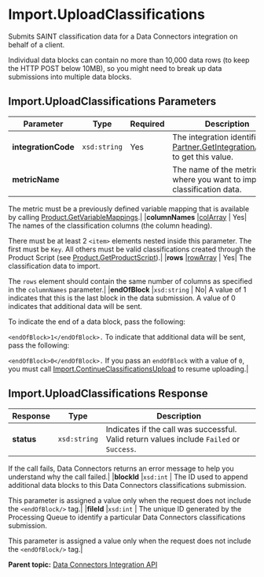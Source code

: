 # Import.UploadClassifications

Submits SAINT classification data for a Data Connectors integration on behalf of a client.

Individual data blocks can contain no more than 10,000 data rows \(to keep the HTTP POST below 10MB\), so you might need to break up data submissions into multiple data blocks.

## Import.UploadClassifications Parameters

|Parameter|Type|Required|Description|
|---------|----|--------|-----------|
|**integrationCode** |`xsd:string` | Yes| The integration identifier. Call [Partner.GetIntegrationAccess](r_getIntegrationAccess.md#) to get this value.|
|**metricName** | | | The name of the metric where you want to import classification data.

 The metric must be a previously defined variable mapping that is available by calling [Product.GetVariableMappings](../config_api/r_prod_getVarMappings.md#).|
|**columnNames** |[colArray](../../data_types/r_datatype_colArray.md#) | Yes| The names of the classification columns \(the column heading\).

 There must be at least 2 `<item>` elements nested inside this parameter. The first must be `Key`. All others must be valid classifications created through the Product Script \(see [Product.GetProductScript](../config_api/r_prod_getProductScript.md#)\).|
|**rows** |[rowArray](../../data_types/r_datatype_rowArray.md#) | Yes| The classification data to import.

 The `rows` element should contain the same number of columns as specified in the `columnNames` parameter.|
|**endOfBlock** |`xsd:string` | No| A value of 1 indicates that this is the last block in the data submission. A value of 0 indicates that additional data will be sent.

 To indicate the end of a data block, pass the following:

`<endOfBlock>1</endOfBlock>.` To indicate that additional data will be sent, pass the following:

`<endOfBlock>0</endOfBlock>.` If you pass an `endOfBlock` with a value of `0`, you must call [Import.ContinueClassificationsUpload](r_continueClassificationsUpload.md#) to resume uploading.|

## Import.UploadClassifications Response

|Response|Type|Description|
|--------|----|-----------|
|**status** |`xsd:string` | Indicates if the call was successful. Valid return values include `Failed` or `Success`.

 If the call fails, Data Connectors returns an error message to help you understand why the call failed.|
|**blockId** |`xsd:int` | The ID used to append additional data blocks to this Data Connectors classifications submission.

 This parameter is assigned a value only when the request does not include the `<endOfBlock/>` tag.|
|**fileId** |`xsd:int` | The unique ID generated by the Processing Queue to identify a particular Data Connectors classifications submission.

 This parameter is assigned a value only when the request does not include the `<endOfBlock/>` tag.|

**Parent topic:** [Data Connectors Integration API](../../Genesis_API/integration_api/c_genesis_api_integrate.md)

